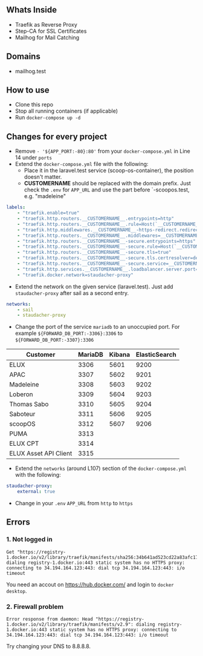 ## Whats Inside 
- Traefik as Reverse Proxy
- Step-CA for SSL Certificates
- Mailhog for Mail Catching

## Domains

- mailhog.test

## How to use

- Clone this repo 
- Stop all running containers (if applicable)
- Run `docker-compose up -d`

## Changes for every project

- Remove `- '${APP_PORT:-80}:80'` from your `docker-compose.yml` in Line 14 under `ports`
- Extend the `docker-compose.yml` file with the following:
  - Place it in the laravel.test service (scoop-os-container), the position doesn't matter.
  - __CUSTOMERNAME__ should be replaced with the domain prefix. Just check the `.env` for `APP_URL` and use the part
    before `-scoopos.test, e.g. "madeleine"

```yml
labels:
    - "traefik.enable=true"
    - "traefik.http.routers.__CUSTOMERNAME__.entrypoints=http"
    - "traefik.http.routers.__CUSTOMERNAME__.rule=Host(`__CUSTOMERNAME__-scoopos.test`)"
    - "traefik.http.middlewares.__CUSTOMERNAME__-https-redirect.redirectscheme.scheme=https"
    - "traefik.http.routers.__CUSTOMERNAME__.middlewares=__CUSTOMERNAME__-https-redirect"
    - "traefik.http.routers.__CUSTOMERNAME__-secure.entrypoints=https"
    - "traefik.http.routers.__CUSTOMERNAME__-secure.rule=Host(`__CUSTOMERNAME__-scoopos.test`)"
    - "traefik.http.routers.__CUSTOMERNAME__-secure.tls=true"
    - "traefik.http.routers.__CUSTOMERNAME__-secure.tls.certresolver=default"
    - "traefik.http.routers.__CUSTOMERNAME__-secure.service=__CUSTOMERNAME__"
    - "traefik.http.services.__CUSTOMERNAME__.loadbalancer.server.port=80"
    - "traefik.docker.network=staudacher-proxy"
```

- Extend the network on the given service (laravel.test). Just add `staudacher-proxy` after sail as a
  second entry.
```yml 
networks:
    - sail
    - staudacher-proxy
```

- Change the port of the service `mariadb` to an unoccupied port. For example `${FORWARD_DB_PORT:-3306}:3306` to `${FORWARD_DB_PORT:-3307}:3306`

| Customer              | MariaDB | Kibana | ElasticSearch |
|-----------------------|---------|:-------|:--------------|
| ELUX                  | 3306    | 5601   | 9200          |
| APAC                  | 3307    | 5602   | 9201          |
| Madeleine             | 3308    | 5603   | 9202          |
| Loberon               | 3309    | 5604   | 9203          |
| Thomas Sabo           | 3310    | 5605   | 9204          |
| Saboteur              | 3311    | 5606   | 9205          |
| scoopOS               | 3312    | 5607   | 9206          |
| PUMA                  | 3313    |        |               |
| ELUX CPT              | 3314    |        |               |
| ELUX Asset API Client | 3315    |        |               |

- Extend the `networks` (around L107) section of the `docker-compose.yml` with the following:

```yml
staudacher-proxy:
    external: true
```

- Change in your `.env` `APP_URL` from `http` to `https`

## Errors

### 1. Not logged in
```
Get "https://registry-1.docker.io/v2/library/traefik/manifests/sha256:34b641ad523cd22a83afc174a6b013686be7abc8684c6ebfa4618b8bcaa7e831": dialing registry-1.docker.io:443 static system has no HTTPS proxy: connecting to 34.194.164.123:443: dial tcp 34.194.164.123:443: i/o timeout
```
You need an accout on https://hub.docker.com/ and login to `docker desktop`.

### 2. Firewall problem
```
Error response from daemon: Head "https://registry-1.docker.io/v2/library/traefik/manifests/v2.9": dialing registry-1.docker.io:443 static system has no HTTPS proxy: connecting to 34.194.164.123:443: dial tcp 34.194.164.123:443: i/o timeout
```
Try changing your DNS to 8.8.8.8.

